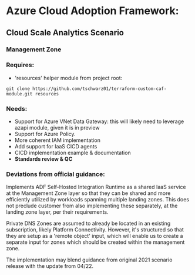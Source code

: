 # Azure Cloud Adoption Framework: 
## Cloud Scale Analytics Scenario


### Management Zone

### Requires:
- 'resources' helper module
from project root:  

`git clone https://github.com/tschwarz01/terraform-custom-caf-module.git resources`

### Needs: 
- Support for Azure VNet Data Gateway:  this will likely need to leverage azapi module, given it is in preview
- Support for Azure Policy.  
- More coherent IAM implementation
- Add support for IaaS CICD agents 
- CICD implementation example & documentation
- **Standards review & QC**



### Deviations from official guidance:

Implements ADF Self-Hosted Integration Runtime as a shared IaaS service at the Management Zone layer so that they can be shared and more efficiently utilized by workloads spanning multiple landing zones.  This does not preclude customer from also implementing these separately, at the landing zone layer, per their requirements.

Private DNS Zones are assumed to already be located in an existing subscription, likely Platform Connectivity.  However, it's structured so that they are setup as a 'remote object' input, which will enable us to create a separate input for zones which should be created within the management zone.  

The implementation may blend guidance from original 2021 scenario release with the update from 04/22.  